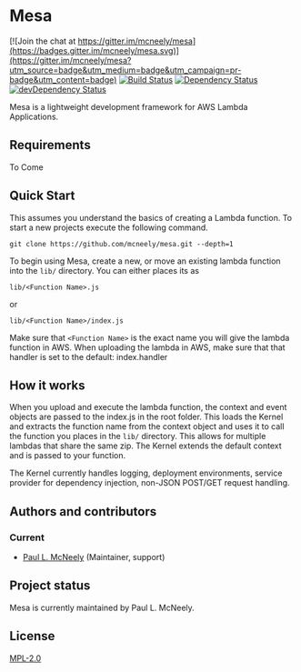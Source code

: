 # Mesa

[![Join the chat at https://gitter.im/mcneely/mesa](https://badges.gitter.im/mcneely/mesa.svg)](https://gitter.im/mcneely/mesa?utm_source=badge&utm_medium=badge&utm_campaign=pr-badge&utm_content=badge)
[![Build Status](https://travis-ci.org/mcneely/mesa.svg?branch=master)](https://travis-ci.org/mcneely/mesa)
[![Dependency Status](https://david-dm.org/mcneely/mesa.svg)](https://david-dm.org/mcneely/mesa)
[![devDependency Status](https://david-dm.org/mcneely/mesa/dev-status.svg)](https://david-dm.org/mcneely/mesa#info=devDependencies)

Mesa is a lightweight development framework for AWS Lambda Applications.

Requirements
------------
To Come

Quick Start
-----------
This assumes you understand the basics of creating a Lambda function.
To start a new projects execute the following command.
```
git clone https://github.com/mcneely/mesa.git --depth=1
```
To begin using Mesa, create a new, or move an existing lambda function
into the `lib/` directory. You can either places its as
```
lib/<Function Name>.js
```
or
```
lib/<Function Name>/index.js
```
Make sure that `<Function Name>` is the exact name you will give the lambda
function in AWS. When uploading the lambda in AWS, make sure that that handler
is set to the default: index.handler

How it works
------------
When you upload and execute the lambda function, the context and event objects
are passed to the index.js in the root folder. This loads the Kernel and extracts
the function name from the context object and uses it to call the function you places
in the `lib/` directory. This allows for multiple lambdas that share the same zip. The
Kernel extends the default context and is passed to your function.

The Kernel currently handles logging, deployment environments, service provider for
dependency injection, non-JSON POST/GET request handling.


Authors and contributors
------------------------
### Current
* [Paul L. McNeely](http://paulmcneely.com) (Maintainer, support)

Project status
--------------
Mesa is currently maintained by Paul L. McNeely.

License
-------
[MPL-2.0](http://www.opensource.org/licenses/MPL-2.0)
